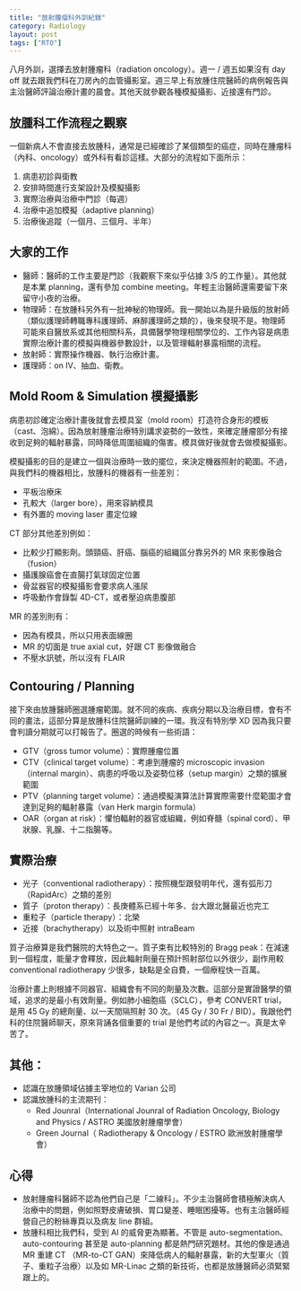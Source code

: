 ```yaml
---
title: "放射腫瘤科外訓紀錄"
category: Radiology
layout: post
tags: ["RTO"]
---
```


八月外訓，選擇去放射腫瘤科（radiation oncology）。週一 / 週五如果沒有 day off 就去跟我們科在刀房內的血管攝影室。週三早上有放腫住院醫師的病例報告與主治醫師評論治療計畫的晨會。其他天就參觀各種模擬攝影、近接還有門診。

## 放腫科工作流程之觀察

一個新病人不會直接去放腫科，通常是已經確診了某個類型的癌症，同時在腫瘤科（內科、oncology）或外科有看診這樣。大部分的流程如下面所示：

1. 病患初診與衛教
2. 安排時間進行支架設計及模擬攝影
3. 實際治療與治療中門診（每週）
4. 治療中追加模擬（adaptive planning）
5. 治療後追蹤（一個月、三個月、半年）

## 大家的工作

- 醫師：醫師的工作主要是門診（我觀察下來似乎佔據 3/5 的工作量）。其他就是本業 planning，還有參加 combine meeting。年輕主治醫師還需要留下來留守小夜的治療。
- 物理師：在放腫科另外有一批神秘的物理師。我一開始以為是升級版的放射師（類似護理師轉職專科護理師、麻醉護理師之類的），後來發現不是。物理師可能來自醫放系或其他相關科系，具備醫學物理相關學位的、工作內容是病患實際治療計畫的模擬與機器參數設計，以及管理輻射暴露相關的流程。
- 放射師：實際操作機器、執行治療計畫。
- 護理師：on IV、抽血、衛教。

## Mold Room & Simulation 模擬攝影

病患初診確定治療計畫後就會去模具室（mold room）打造符合身形的模板（cast、泡綿）。因為放射腫瘤治療特別講求姿勢的一致性，來確定腫瘤部分有接收到足夠的輻射暴露，同時降低周圍組織的傷害。模具做好後就會去做模擬攝影。

模擬攝影的目的是建立一個與治療時一致的擺位，來決定機器照射的範圍。不過，與我們科的機器相比，放腫科的機器有一些差別：

- 平板治療床
- 孔較大（larger bore），用來容納模具
- 有外置的 moving laser 畫定位線

CT 部分其他差別例如：

- 比較少打顯影劑。頭頸癌、肝癌、腦癌的組織區分靠另外的 MR 來影像融合（fusion）
- 攝護腺癌會在直腸打氣球固定位置
- 骨盆器官的模擬攝影會要求病人漲尿
- 呼吸動作會錄製 4D-CT，或者壓迫病患腹部

MR 的差別則有：

- 因為有模具，所以只用表面線圈
- MR 的切面是 true axial cut，好跟 CT 影像做融合
- 不壓水訊號，所以沒有 FLAIR

## Contouring / Planning

接下來由放腫醫師圈選腫瘤範圍。就不同的疾病、疾病分期以及治療目標，會有不同的畫法，這部分算是放腫科住院醫師訓練的一環。我沒有特別學 XD 因為我只要會判讀分期就可以打報告了。圈選的時候有一些術語：

- GTV（gross tumor volume）：實際腫瘤位置
- CTV（clinical target volume）：考慮到腫瘤的 microscopic invasion（internal margin）、病患的呼吸以及姿勢位移（setup margin）之類的擴展範圍
- PTV（planning target volume）：通過模擬演算法計算實際需要什麼範圍才會達到足夠的輻射暴露（van Herk margin formula）
- OAR（organ at risk）：懼怕輻射的器官或組織，例如脊髓（spinal cord）、甲狀腺、乳腺、十二指腸等。

## 實際治療

- 光子（conventional radiotherapy）：按照機型跟發明年代，還有弧形刀（RapidArc）之類的差別
- 質子（proton therapy）：長庚體系已經十年多、台大跟北醫最近也完工
- 重粒子（particle therapy）：北榮
- 近接（brachytherapy）以及術中照射 intraBeam

質子治療算是我們醫院的大特色之一。質子束有比較特別的 Bragg peak：在減速到一個程度，能量才會釋放，因此輻射劑量在預計照射部位以外很少，副作用較 conventional radiotherapy 少很多，缺點是全自費，一個療程快一百萬。

治療計畫上則根據不同器官、組織會有不同的劑量及次數。這部分是實證醫學的領域，追求的是最小有效劑量。例如肺小細胞癌（SCLC），參考 CONVERT trial，是用 45 Gy 的總劑量、以一天間隔照射 30 次。（45 Gy / 30 Fr / BID）。我跟他們科的住院醫師聊天，原來背誦各個重要的 trial 是他們考試的內容之一。真是太辛苦了。

## 其他：

- 認識在放腫領域佔據主宰地位的 Varian 公司
- 認識放腫科的主流期刊：
  - Red Jounral（International Jounral of Radiation Oncology, Biology and Physics / ASTRO 美國放射腫瘤學會）
  - Green Journal（ Radiotherapy & Oncology / ESTRO 歐洲放射腫瘤學會）

## 心得

- 放射腫瘤科醫師不認為他們自己是「二線科」。不少主治醫師會積極解決病人治療中的問題，例如照野皮膚破損、胃口變差、睡眠困擾等。也有主治醫師經營自己的粉絲專頁以及病友 line 群組。
- 放腫科相比我們科，受到 AI 的威脅更為顯著。不管是 auto-segmentation、auto-contouring 甚至是 auto-planning 都是熱門研究題材。其他的像是通過 MR 重建 CT （MR-to-CT GAN）來降低病人的輻射暴露，新的大型軍火（質子、重粒子治療）以及如 MR-Linac 之類的新技術，也都是放腫醫師必須緊緊跟上的。
